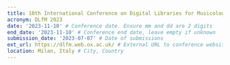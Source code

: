 ```yaml
---
title: 10th International Conference on Digital Libraries for Musicology
acronym: DLfM 2023
date: '2023-11-10' # Conference date. Ensure mm and dd are 2 digits
end_date: '2023-11-10' # Conference end date, leave empty if unknown
submission_date: '2023-07-07' # Date of submissions
ext_url: https://dlfm.web.ox.ac.uk/ # External URL to conference website
location: Milan, Italy # City, Country
---
```

